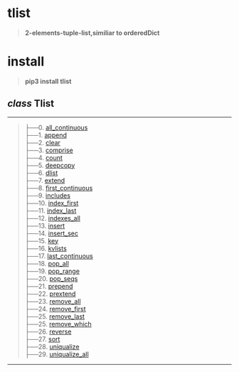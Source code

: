 # tlist
>__2-elements-tuple-list,similiar to orderedDict__

# install
>__pip3 install tlist__

## _class_ Tlist
-----------------------------------------------------------------------
>├──0. [all_continuous](tlist/Images/Tlist.all_continuous.0.png)  <br>
├──1. [append](tlist/Images/Tlist.append.0.png)  <br>
├──2. [clear](tlist/Images/Tlist.clear.0.png)  <br>
├──3. [comprise](tlist/Images/Tlist.comprise.0.png)  <br>
├──4. [count](tlist/Images/Tlist.count.0.png)  <br>
├──5. [deepcopy](tlist/Images/Tlist.deepcopy.0.png)  <br>
├──6. [dlist](tlist/Images/Tlist.dlist.0.png)  <br>
├──7. [extend](tlist/Images/Tlist.extend.0.png)  <br>
├──8. [first_continuous](tlist/Images/Tlist.first_continuous.0.png)  <br>
├──9. [includes](tlist/Images/Tlist.includes.0.png)  <br>
├──10. [index_first](tlist/Images/Tlist.index_first.0.png)  <br>
├──11. [index_last](tlist/Images/Tlist.index_last.0.png)  <br>
├──12. [indexes_all](tlist/Images/Tlist.indexes_all.0.png)  <br>
├──13. [insert](tlist/Images/Tlist.insert.0.png)  <br>
├──14. [insert_sec](tlist/Images/Tlist.insert_sec.0.png)  <br>
├──15. [key](tlist/Images/Tlist.key.0.png)  <br>
├──16. [kvlists](tlist/Images/Tlist.kvlists.0.png)  <br>
├──17. [last_continuous](tlist/Images/Tlist.last_continuous.0.png)  <br>
├──18. [pop_all](tlist/Images/Tlist.pop_all.0.png)  <br>
├──19. [pop_range](tlist/Images/Tlist.pop_range.0.png)  <br>
├──20. [pop_seqs](tlist/Images/Tlist.pop_seqs.0.png)  <br>
├──21. [prepend](tlist/Images/Tlist.prepend.0.png)  <br>
├──22. [prextend](tlist/Images/Tlist.prextend.0.png)  <br>
├──23. [remove_all](tlist/Images/Tlist.remove_all.0.png)  <br>
├──24. [remove_first](tlist/Images/Tlist.remove_first.0.png)  <br>
├──25. [remove_last](tlist/Images/Tlist.remove_last.0.png)  <br>
├──25. [remove_which](tlist/Images/Tlist.remove_which.0.png)  <br>
├──26. [reverse](tlist/Images/Tlist.reverse.0.png)  <br>
├──27. [sort](tlist/Images/Tlist.sort.0.png)  <br>
├──28. [uniqualize](tlist/Images/Tlist.uniqualize.0.png)  <br>
├──29. [uniqualize_all](tlist/Images/Tlist.uniqualize_all.0.png)  <br>

-----------------------------------------------------------------------
